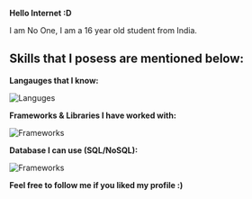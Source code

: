 **Hello Internet :D**

I am No One, I am a 16 year old student from India.

Skills that I posess are mentioned below:
-----
**Langauges that I know:**

![Languges](https://skillicons.dev/icons?i=java,python,javascript,typescript,html,cs,cpp,dart&theme=light)

**Frameworks & Libraries I have worked with:**

![Frameworks](https://skillicons.dev/icons?i=nodejs,tensorflow,discord,electron,express,flutter,materialui,nextjs,nuxtjs,vue,react,styledcomponents,sequelize,flutter,tensorflow&theme=light&perline=5)

**Database I can use (SQL/NoSQL):**

![Frameworks](https://skillicons.dev/icons?i=firebase,mongodb,mysql,postgres,sqlite,&theme=light&perline=5)


**Feel free to follow me if you liked my profile :)**
